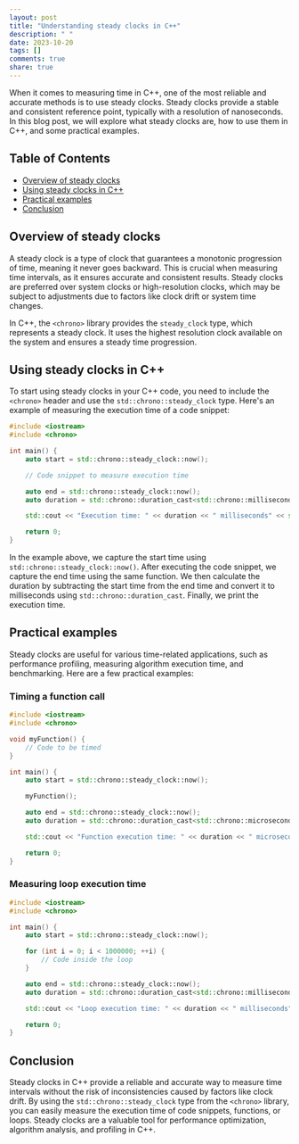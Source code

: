 ```yaml
---
layout: post
title: "Understanding steady clocks in C++"
description: " "
date: 2023-10-20
tags: []
comments: true
share: true
---
```


When it comes to measuring time in C++, one of the most reliable and accurate methods is to use steady clocks. Steady clocks provide a stable and consistent reference point, typically with a resolution of nanoseconds. In this blog post, we will explore what steady clocks are, how to use them in C++, and some practical examples.

## Table of Contents
- [Overview of steady clocks](#overview-of-steady-clocks)
- [Using steady clocks in C++](#using-steady-clocks-in-c)
- [Practical examples](#practical-examples)
- [Conclusion](#conclusion)

## Overview of steady clocks

A steady clock is a type of clock that guarantees a monotonic progression of time, meaning it never goes backward. This is crucial when measuring time intervals, as it ensures accurate and consistent results. Steady clocks are preferred over system clocks or high-resolution clocks, which may be subject to adjustments due to factors like clock drift or system time changes.

In C++, the `<chrono>` library provides the `steady_clock` type, which represents a steady clock. It uses the highest resolution clock available on the system and ensures a steady time progression.

## Using steady clocks in C++

To start using steady clocks in your C++ code, you need to include the `<chrono>` header and use the `std::chrono::steady_clock` type. Here's an example of measuring the execution time of a code snippet:

```cpp
#include <iostream>
#include <chrono>

int main() {
    auto start = std::chrono::steady_clock::now();

    // Code snippet to measure execution time

    auto end = std::chrono::steady_clock::now();
    auto duration = std::chrono::duration_cast<std::chrono::milliseconds>(end - start).count();

    std::cout << "Execution time: " << duration << " milliseconds" << std::endl;

    return 0;
}
```

In the example above, we capture the start time using `std::chrono::steady_clock::now()`. After executing the code snippet, we capture the end time using the same function. We then calculate the duration by subtracting the start time from the end time and convert it to milliseconds using `std::chrono::duration_cast`. Finally, we print the execution time.

## Practical examples

Steady clocks are useful for various time-related applications, such as performance profiling, measuring algorithm execution time, and benchmarking. Here are a few practical examples:

### Timing a function call

```cpp
#include <iostream>
#include <chrono>

void myFunction() {
    // Code to be timed
}

int main() {
    auto start = std::chrono::steady_clock::now();

    myFunction();

    auto end = std::chrono::steady_clock::now();
    auto duration = std::chrono::duration_cast<std::chrono::microseconds>(end - start).count();

    std::cout << "Function execution time: " << duration << " microseconds" << std::endl;

    return 0;
}
```

### Measuring loop execution time

```cpp
#include <iostream>
#include <chrono>

int main() {
    auto start = std::chrono::steady_clock::now();

    for (int i = 0; i < 1000000; ++i) {
        // Code inside the loop
    }

    auto end = std::chrono::steady_clock::now();
    auto duration = std::chrono::duration_cast<std::chrono::milliseconds>(end - start).count();

    std::cout << "Loop execution time: " << duration << " milliseconds" << std::endl;

    return 0;
}
```

## Conclusion

Steady clocks in C++ provide a reliable and accurate way to measure time intervals without the risk of inconsistencies caused by factors like clock drift. By using the `std::chrono::steady_clock` type from the `<chrono>` library, you can easily measure the execution time of code snippets, functions, or loops. Steady clocks are a valuable tool for performance optimization, algorithm analysis, and profiling in C++.